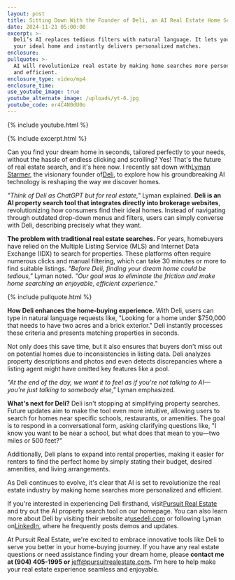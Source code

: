 ```yaml
---
layout: post
title: Sitting Down With the Founder of Deli, an AI Real Estate Home Search App
date: 2024-11-21 05:00:00
excerpt: >-
  Deli’s AI replaces tedious filters with natural language. It lets you describe
  your ideal home and instantly delivers personalized matches.
enclosure:
pullquote: >-
  AI will revolutionize real estate by making home searches more personalized
  and efficient.
enclosure_type: video/mp4
enclosure_time:
use_youtube_image: true
youtube_alternate_image: /uploads/yt-6.jpg
youtube_code: er4C4N0dU0o
---
```

{% include youtube.html %}

{% include excerpt.html %}

Can you find your dream home in seconds, tailored perfectly to your needs, without the hassle of endless clicking and scrolling? Yes! That's the future of real estate search, and it's here now. I recently sat down with[<u>Lyman Starmer</u>](https://www.linkedin.com/in/lymanstarmer/), the visionary founder of[<u>Deli</u>](https://usedeli.com/), to explore how his groundbreaking AI technology is reshaping the way we discover homes.

*"Think of Deli as ChatGPT but for real estate,"* Lyman explained. **Deli is an AI property search tool that integrates directly into brokerage websites**, revolutionizing how consumers find their ideal homes. Instead of navigating through outdated drop-down menus and filters, users can simply converse with Deli, describing precisely what they want.

**The problem with traditional real estate searches.** For years, homebuyers have relied on the Multiple Listing Service (MLS) and Internet Data Exchange (IDX) to search for properties. These platforms often require numerous clicks and manual filtering, which can take 30 minutes or more to find suitable listings. *"Before Deli, finding your dream home could be tedious,"* Lyman noted. *"Our goal was to eliminate the friction and make home searching an enjoyable, efficient experience."*

{% include pullquote.html %}

**How Deli enhances the home-buying experience.** With Deli, users can type in natural language requests like, "Looking for a home under $750,000 that needs to have two acres and a brick exterior." Deli instantly processes these criteria and presents matching properties in seconds.

Not only does this save time, but it also ensures that buyers don't miss out on potential homes due to inconsistencies in listing data. Deli analyzes property descriptions and photos and even detects discrepancies where a listing agent might have omitted key features like a pool.

*"At the end of the day, we want it to feel as if you're not talking to AI—you're just talking to somebody else,"* Lyman emphasized.

**What's next for Deli?** Deli isn't stopping at simplifying property searches. Future updates aim to make the tool even more intuitive, allowing users to search for homes near specific schools, restaurants, or amenities. The goal is to respond in a conversational form, asking clarifying questions like, "I know you want to be near a school, but what does that mean to you—two miles or 500 feet?"

Additionally, Deli plans to expand into rental properties, making it easier for renters to find the perfect home by simply stating their budget, desired amenities, and living arrangements.

As Deli continues to evolve, it's clear that AI is set to revolutionize the real estate industry by making home searches more personalized and efficient.

If you're interested in experiencing Deli firsthand, visit[<u>Pursuit Real Estate</u>](https://pursuitrealestate.com/) and try out the AI property search tool on our homepage. You can also learn more about Deli by visiting their website at[<u>usedeli.com</u>](https://usedeli.com/) or following Lyman on[<u>LinkedIn</u>](https://www.linkedin.com/in/lymanstarmer/), where he frequently posts demos and updates.

At Pursuit Real Estate, we're excited to embrace innovative tools like Deli to serve you better in your home-buying journey. If you have any real estate questions or need assistance finding your dream home, please **contact me at (904) 405-1995 or** [jeff@pursuitrealestate.com](mailto:jeff@pursuitrealestate.com)**.** I'm here to help make your real estate experience seamless and enjoyable.